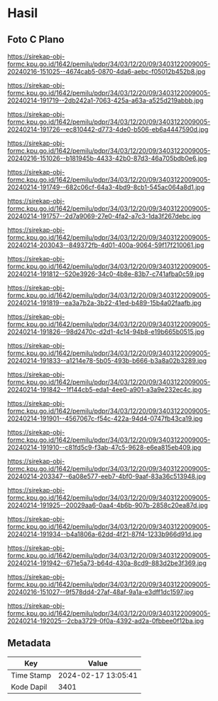# Hasil

## Foto C Plano

https://sirekap-obj-formc.kpu.go.id/1642/pemilu/pdpr/34/03/12/20/09/3403122009005-20240216-151025--4674cab5-0870-4da6-aebc-f05012b452b8.jpg

https://sirekap-obj-formc.kpu.go.id/1642/pemilu/pdpr/34/03/12/20/09/3403122009005-20240214-191719--2db242a1-7063-425a-a63a-a525d219abbb.jpg

https://sirekap-obj-formc.kpu.go.id/1642/pemilu/pdpr/34/03/12/20/09/3403122009005-20240214-191726--ec810442-d773-4de0-b506-eb6a4447590d.jpg

https://sirekap-obj-formc.kpu.go.id/1642/pemilu/pdpr/34/03/12/20/09/3403122009005-20240216-151026--b181945b-4433-42b0-87d3-46a705bdb0e6.jpg

https://sirekap-obj-formc.kpu.go.id/1642/pemilu/pdpr/34/03/12/20/09/3403122009005-20240214-191749--682c06cf-64a3-4bd9-8cb1-545ac064a8d1.jpg

https://sirekap-obj-formc.kpu.go.id/1642/pemilu/pdpr/34/03/12/20/09/3403122009005-20240214-191757--2d7a9069-27e0-4fa2-a7c3-1da3f267debc.jpg

https://sirekap-obj-formc.kpu.go.id/1642/pemilu/pdpr/34/03/12/20/09/3403122009005-20240214-203043--849372fb-4d01-400a-9064-59f17f210061.jpg

https://sirekap-obj-formc.kpu.go.id/1642/pemilu/pdpr/34/03/12/20/09/3403122009005-20240214-191812--520e3926-34c0-4b8e-83b7-c741afba0c59.jpg

https://sirekap-obj-formc.kpu.go.id/1642/pemilu/pdpr/34/03/12/20/09/3403122009005-20240214-191819--ea3a7b2a-3b22-41ed-b489-15b4a02faafb.jpg

https://sirekap-obj-formc.kpu.go.id/1642/pemilu/pdpr/34/03/12/20/09/3403122009005-20240214-191826--98d2470c-d2d1-4c14-94b8-e19b665b0515.jpg

https://sirekap-obj-formc.kpu.go.id/1642/pemilu/pdpr/34/03/12/20/09/3403122009005-20240214-191833--a1214e78-5b05-493b-b666-b3a8a02b3289.jpg

https://sirekap-obj-formc.kpu.go.id/1642/pemilu/pdpr/34/03/12/20/09/3403122009005-20240214-191842--1f144cb5-eda1-4ee0-a901-a3a9e232ec4c.jpg

https://sirekap-obj-formc.kpu.go.id/1642/pemilu/pdpr/34/03/12/20/09/3403122009005-20240214-191901--4567067c-f54c-422a-94d4-0747fb43ca19.jpg

https://sirekap-obj-formc.kpu.go.id/1642/pemilu/pdpr/34/03/12/20/09/3403122009005-20240214-191910--c81fd5c9-f3ab-47c5-9628-e6ea815eb409.jpg

https://sirekap-obj-formc.kpu.go.id/1642/pemilu/pdpr/34/03/12/20/09/3403122009005-20240214-203347--6a08e577-eeb7-4bf0-9aaf-83a36c513948.jpg

https://sirekap-obj-formc.kpu.go.id/1642/pemilu/pdpr/34/03/12/20/09/3403122009005-20240214-191925--20029aa6-0aa4-4b6b-907b-2858c20ea87d.jpg

https://sirekap-obj-formc.kpu.go.id/1642/pemilu/pdpr/34/03/12/20/09/3403122009005-20240214-191934--b4a1806a-62dd-4f21-87f4-1233b966d91d.jpg

https://sirekap-obj-formc.kpu.go.id/1642/pemilu/pdpr/34/03/12/20/09/3403122009005-20240214-191942--671e5a73-b64d-430a-8cd9-883d2be3f369.jpg

https://sirekap-obj-formc.kpu.go.id/1642/pemilu/pdpr/34/03/12/20/09/3403122009005-20240216-151027--9f578dd4-27af-48af-9a1a-e3dff1dc1597.jpg

https://sirekap-obj-formc.kpu.go.id/1642/pemilu/pdpr/34/03/12/20/09/3403122009005-20240214-192025--2cba3729-0f0a-4392-ad2a-0fbbee0f12ba.jpg


## Metadata

| Key        | Value               |
| ---------- | ------------------- |
| Time Stamp | 2024-02-17 13:05:41 |
| Kode Dapil | 3401                |



